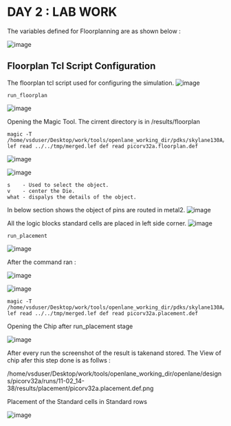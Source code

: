 
# DAY 2 : LAB WORK
The variables defined for Floorplanning are as shown below : 

![image](https://github.com/user-attachments/assets/6bfc66d3-8ca5-4a43-800b-af128258fee0)

## Floorplan Tcl Script Configuration
The floorplan tcl script used for configuring the simulation. 
![image](https://github.com/user-attachments/assets/d1f55857-dbf4-4d3d-b843-fc4357228485)

```
run_floorplan
```

![image](https://github.com/user-attachments/assets/ffa17e98-b11c-496f-ab06-cefd0ebf979b)

Opening the Magic Tool. The cirrent directory is in <TIMESTAMP>/results/floorplan
```
magic -T /home/vsduser/Desktop/work/tools/openlane_working_dir/pdks/skylane130A/libs.tech/magic/sky130A.tech lef read ../../tmp/merged.lef def read picorv32a.floorplan.def
```

![image](https://github.com/user-attachments/assets/4cc7ae3c-7bf3-4355-8891-88df5caecc2e)

![image](https://github.com/user-attachments/assets/3c1a6a6e-7079-4277-a866-04bd582b4dda)


```
s    - Used to select the object.
v    - center the Die.
what - dispalys the details of the object.
```

In below section shows the object of pins are routed in metal2.
![image](https://github.com/user-attachments/assets/c4f2e828-bc39-4f8d-9295-d60f50eb0b38)

All the logic blocks standard cells are placed in left side corner.
![image](https://github.com/user-attachments/assets/04abd242-3c33-4ebe-aa76-e6cf9dd0f827)

```
run_placement
```

![image](https://github.com/user-attachments/assets/643f2e98-d358-4551-9752-3f5f7b6c5705)

After the command ran : 

![image](https://github.com/user-attachments/assets/cc1e3e66-34d0-4a41-8769-f0776d55e93e)

![image](https://github.com/user-attachments/assets/67ec6809-6107-4a9b-9474-2299e70c2327)

```
magic -T /home/vsduser/Desktop/work/tools/openlane_working_dir/pdks/skylane130A/libs.tech/magic/sky130A.tech lef read ../../tmp/merged.lef def read picorv32a.placement.def
```

Opening the Chip after run_placement stage

![image](https://github.com/user-attachments/assets/7b08b12b-c925-4c16-9d3a-0c1e3b3b0cd8)

After every run the screenshot of the result is takenand stored. The View of chip afer this step done is as follws : 

/home/vsduser/Desktop/work/tools/openlane_working_dir/openlane/designs/picorv32a/runs/11-02_14-38/results/placement/picorv32a.placement.def.png


Placement of the Standard cells in Standard rows

![image](https://github.com/user-attachments/assets/899f8bce-75cd-4a48-879b-68402bfbf91b)